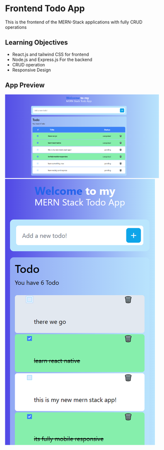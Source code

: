 # Frontend Todo App 

This is the frontend of the MERN-Stack applications with fully CRUD operations

## Learning Objectives

 - React.js and tailwind CSS for frontend
 - Node.js and Express.js For the backend
 - CRUD operation
 - Responsive Design

## App Preview

![](images/todof1.png)
![](images/todof2.png)


